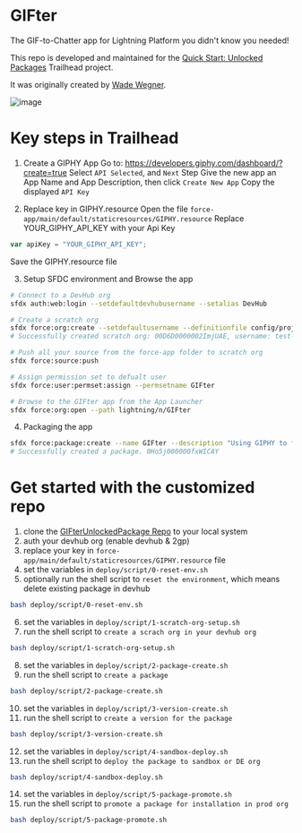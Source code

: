 # GIFter

The GIF-to-Chatter app for Lightning Platform you didn't know you needed!

This repo is developed and maintained for the [Quick Start: Unlocked Packages](https://trailhead.salesforce.com/content/learn/projects/quick-start-unlocked-packages) Trailhead project.

It was originally created by [Wade Wegner](https://github.com/wadewegner).

![image](images/gifter.png)

# Key steps in Trailhead
1. Create a GIPHY App
Go to: https://developers.giphy.com/dashboard/?create=true
Select `API Selected`, and `Next` Step
Give the new app an App Name and App Description, then click `Create New App`
Copy the displayed `API Key`

2. Replace key in GIPHY.resource
Open the file `force-app/main/default/staticresources/GIPHY.resource`
Replace YOUR_GIPHY_API_KEY with your Api Key
```javascript
var apiKey = "YOUR_GIPHY_API_KEY";
```
Save the GIPHY.resource file

3. Setup SFDC environment and Browse the app 
```bash
# Connect to a DevHub org
sfdx auth:web:login --setdefaultdevhubusername --setalias DevHub

# Create a scratch org
sfdx force:org:create --setdefaultusername --definitionfile config/project-scratch-def.json
# Successfully created scratch org: 00D6D0000002ImjUAE, username: test-fxy83waexots@example.com

# Push all your source from the force-app folder to scratch org
sfdx force:source:push

# Assign permission set to defualt user
sfdx force:user:permset:assign --permsetname GIFter

# Browse to the GIFter app from the App Launcher
sfdx force:org:open --path lightning/n/GIFter
```

4. Packaging the app
```bash
sfdx force:package:create --name GIFter --description "Using GIPHY to find GIFs and post to Chatter" --path force-app --packagetype Unlocked --targetdevhubusername DevHub
# Successfully created a package. 0Ho5j000000fxWICAY
```

# Get started with the customized repo
1. clone the [GIFterUnlockedPackage Repo](https://github.com/sf-xuyan/GIFterUnlockedPackage) to your local system
2. auth your devhub org (enable devhub & 2gp)
3. replace your key in `force-app/main/default/staticresources/GIPHY.resource` file
4. set the variables in `deploy/script/0-reset-env.sh`
5. optionally run the shell script to `reset the environment`, which means delete existing package in devhub
```bash
bash deploy/script/0-reset-env.sh
```
6. set the variables in `deploy/script/1-scratch-org-setup.sh`
7. run the shell script to `create a scrach org in your devhub org`
```bash
bash deploy/script/1-scratch-org-setup.sh
```
8. set the variables in `deploy/script/2-package-create.sh`
9. run the shell script to `create a package`
```bash
bash deploy/script/2-package-create.sh
```
10. set the variables in `deploy/script/3-version-create.sh`
11. run the shell script to `create a version for the package`
```bash
bash deploy/script/3-version-create.sh
```
12. set the variables in `deploy/script/4-sandbox-deploy.sh`
13. run the shell script to `deploy the package to sandbox or DE org`
```bash
bash deploy/script/4-sandbox-deploy.sh
```
14. set the variables in `deploy/script/5-package-promote.sh`
15. run the shell script to `promote a package for installation in prod org`
```bash
bash deploy/script/5-package-promote.sh
```